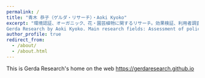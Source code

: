```yaml
---
permalink: /
title: "青木 恭子（ゲルダ・リサーチ）・Aoki Kyoko"
excerpt: "環境認証、オーガニック、花・園芸植物に関するリサーチ。効果検証、利用者調査、顧客満足度、基準認証政策の評価などを発表してきました。調査に基づき、著作やデータの一部をこちらで公開しています。  
Gerda Research by Aoki Kyoko. Main research fields: Assessment of policy effectiveness,  market surveys, customer satisfaction survey, sustainability standards and certifications strategies, in the fields of organic, alternative protein, floral and horticultural market. "
author_profile: true
redirect_from: 
  - /about/
  - /about.html
---
```

 
  
This is Gerda Research's home on the web
https://gerdaresearch.github.io
